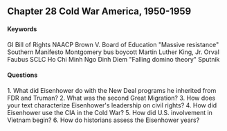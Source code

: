 ## Chapter 28 Cold War America, 1950-1959

#### Keywords
GI Bill of Rights
NAACP
Brown V. Board of Education
"Massive resistance"
Southern Manifesto
Montgomery bus boycott
Martin Luther King, Jr.
Orval Faubus
SCLC
Ho Chi Minh
Ngo Dinh Diem
"Falling domino theory"
Sputnik

#### Questions
1\.	What did Eisenhower do with the New Deal programs he inherited from FDR and Truman?
2\.	What was the second Great Migration?
3\.	How does your text characterize Eisenhower's leadership on civil rights?
4\. How did Eisenhower use the CIA in the Cold War?
5\.	How did U.S. involvement in Vietnam begin?
6\.	How do historians assess the Eisenhower years?
